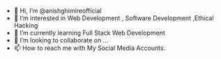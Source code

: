 - 👋 Hi, I’m @anishghimireofficial
- 👀 I’m interested in Web Development , Software Development ,Ethical Hacking
- 🌱 I’m currently learning  Full Stack Web Development
- 💞️ I’m looking to collaborate on ...
- 📫 How to reach me with My Social Media Accounts.

<!---
anishghimireofficial/anishghimireofficial is a ✨ special ✨ repository because its `README.md` (this file) appears on your GitHub profile.
You can click the Preview link to take a look at your changes.
--->
